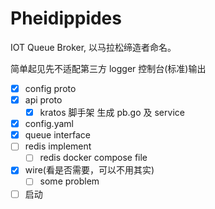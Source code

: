 # Pheidippides
IOT Queue Broker, 以马拉松缔造者命名。

简单起见先不适配第三方 logger 控制台(标准)输出

- [X] config proto
- [X] api proto 
    - [X] kratos 脚手架 生成 pb.go 及 service
- [X] config.yaml
- [X] queue interface
- [ ] redis implement
  - [ ] redis docker compose file 
- [X] wire(看是否需要，可以不用其实)
    - [ ] some problem
- [ ] 启动
